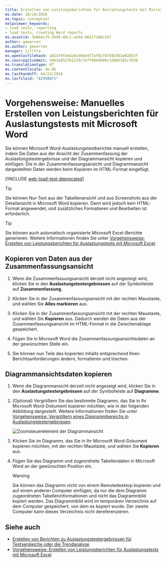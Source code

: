 ```yaml
---
title: Erstellen von Leistungsberichten für Auslastungstests mit Microsoft Word
ms.date: 10/19/2016
ms.topic: conceptual
helpviewer_keywords:
- load tests, reporting
- load tests, creating Word reports
ms.assetid: 3b864c75-2699-48c1-a2b4-9651f108c267
author: gewarren
ms.author: gewarren
manager: jillfra
ms.openlocfilehash: a82479fabda0cd64e977af01f87492563a02853f
ms.sourcegitcommit: 94b3a052fb1229c7e7f8804b09c1d403385c7630
ms.translationtype: HT
ms.contentlocale: de-DE
ms.lasthandoff: 04/23/2019
ms.locfileid: "62950071"
---
```

# <a name="how-to-manually-create-a-load-test-performance-report-using-microsoft-word"></a>Vorgehensweise: Manuelles Erstellen von Leistungsberichten für Auslastungstests mit Microsoft Word

Sie können Microsoft Word-Auslastungstestberichte manuell erstellen, indem Sie Daten aus der Ansicht der Zusammenfassung der Auslastungstestergebnisse und der Diagrammansicht kopieren und einfügen. Die in der Zusammenfassungsansicht und Diagrammansicht dargestellten Daten werden beim Kopieren im HTML-Format eingefügt.

[!INCLUDE [web-load-test-deprecated](includes/web-load-test-deprecated.md)]

> [!TIP]
> Sie können Nur-Text aus der Tabellenansicht und aus Screenshots aus der Detailansicht in Microsoft Word kopieren. Dann wird jedoch kein HTML-Format angewendet, und zusätzliches Formatieren und Bearbeiten ist erforderlich.

> [!TIP]
> Sie können auch automatisch organisierte Microsoft Excel-Berichte generieren. Weitere Informationen finden Sie unter [Vorgehensweise: Erstellen von Leistungsberichten für Auslastungstests mit Microsoft Excel](../test/how-to-create-load-test-performance-reports-using-microsoft-excel.md).

## <a name="copy-summary-view-data"></a>Kopieren von Daten aus der Zusammenfassungsansicht

1. Wenn die Zusammenfassungsansicht derzeit nicht angezeigt wird, klicken Sie in den **Auslastungstestergebnissen** auf der Symbolleiste auf **Zusammenfassung**.

2. Klicken Sie in der Zusammenfassungsansicht mit der rechten Maustaste, und wählen Sie **Alles markieren** aus.

3. Klicken Sie in der Zusammenfassungsansicht mit der rechten Maustaste, und wählen Sie **Kopieren** aus. Dadurch werden die Daten aus der Zusammenfassungsansicht im HTML-Format in die Zwischenablage gespeichert.

4. Fügen Sie in Microsoft Word die Zusammenfassungsansichtsdaten an der gewünschten Stelle ein.

5. Sie können nun Teile des kopierten Inhalts entsprechend Ihren Berichtsanforderungen ändern, formatieren und löschen.

## <a name="copy-graph-view-data"></a>Diagrammansichtsdaten kopieren

1. Wenn die Diagrammansicht derzeit nicht angezeigt wird, klicken Sie in den **Auslastungstestergebnissen** auf der Symbolleiste auf **Diagramme**.

2. (Optional) Vergrößern Sie das bestimmte Diagramm, das Sie in Ihr Microsoft Word-Dokument kopieren möchten, wie in der folgenden Abbildung dargestellt. Weitere Informationen finden Sie unter [Vorgehensweise: Vergrößern eines Diagrammbereichs in Auslastungstestergebnissen](../test/how-to-zoom-in-on-a-region-of-the-graph-in-load-test-results.md).

     ![Zoomsteuerelement der Diagrammansicht](../test/media/ltest_zoomcontrol.png)

3. Klicken Sie im Diagramm, das Sie in Ihr Microsoft Word-Dokument kopieren möchten, mit der rechten Maustaste, und wählen Sie **Kopieren** aus.

4. Fügen Sie das Diagramm und zugeordnete Tabellendaten in Microsoft Word an der gewünschten Position ein.

    > [!WARNING]
    > Sie können das Diagramm nicht von einem Remotedesktop kopieren und auf einem anderen Computer einfügen, da nur die dem Diagramm zugeordneten Tabelleninformationen und nicht das Diagrammbild kopiert werden. Das Diagrammbild wird im temporären Verzeichnis auf dem Computer gespeichert, von dem es kopiert wurde. Der zweite Computer kann dieses Verzeichnis nicht dereferenzieren.

## <a name="see-also"></a>Siehe auch

- [Erstellen von Berichten zu Auslastungstestergebnissen für Testvergleiche oder die Trendanalyse](../test/compare-load-test-results.md)
- [Vorgehensweise: Erstellen von Leistungsberichten für Auslastungstests mit Microsoft Excel](../test/how-to-create-load-test-performance-reports-using-microsoft-excel.md)